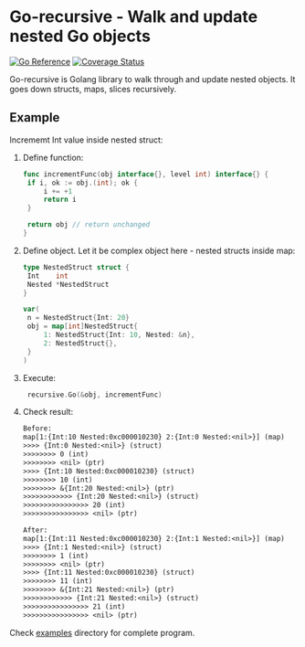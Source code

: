 # Go-recursive - Walk and update nested Go objects

[![Go Reference](https://pkg.go.dev/badge/github.com/nanorobocop/go-recursive.svg)](https://pkg.go.dev/github.com/nanorobocop/go-recursive)
[![Coverage Status](https://coveralls.io/repos/github/nanorobocop/go-recursive/badge.svg)](https://coveralls.io/github/nanorobocop/go-recursive)

Go-recursive is Golang library to walk through and update nested objects.
It goes down structs, maps, slices recursively.

## Example

Incrememt Int value inside nested struct:

1. Define function:

   ```go
   func incrementFunc(obj interface{}, level int) interface{} {
   	if i, ok := obj.(int); ok {
   		i += +1
   		return i
   	}
   
   	return obj // return unchanged
   }
   ```

1. Define object. Let it be complex object here - nested structs inside map:

   ```go
   type NestedStruct struct {
   	Int    int
   	Nested *NestedStruct
   }
   
   var(
   	n = NestedStruct{Int: 20}
   	obj = map[int]NestedStruct{
   		1: NestedStruct{Int: 10, Nested: &n},
   		2: NestedStruct{},
   	}
   )
   ```

1. Execute:

   ```go
   	recursive.Go(&obj, incrementFunc)
   ```

1. Check result:

   ```txt
   Before:
   map[1:{Int:10 Nested:0xc000010230} 2:{Int:0 Nested:<nil>}] (map)
   >>>> {Int:0 Nested:<nil>} (struct)
   >>>>>>>> 0 (int)
   >>>>>>>> <nil> (ptr)
   >>>> {Int:10 Nested:0xc000010230} (struct)
   >>>>>>>> 10 (int)
   >>>>>>>> &{Int:20 Nested:<nil>} (ptr)
   >>>>>>>>>>>> {Int:20 Nested:<nil>} (struct)
   >>>>>>>>>>>>>>>> 20 (int)
   >>>>>>>>>>>>>>>> <nil> (ptr)

   After:
   map[1:{Int:11 Nested:0xc000010230} 2:{Int:1 Nested:<nil>}] (map)
   >>>> {Int:1 Nested:<nil>} (struct)
   >>>>>>>> 1 (int)
   >>>>>>>> <nil> (ptr)
   >>>> {Int:11 Nested:0xc000010230} (struct)
   >>>>>>>> 11 (int)
   >>>>>>>> &{Int:21 Nested:<nil>} (ptr)
   >>>>>>>>>>>> {Int:21 Nested:<nil>} (struct)
   >>>>>>>>>>>>>>>> 21 (int)
   >>>>>>>>>>>>>>>> <nil> (ptr)
   ```

Check [examples](examples) directory for complete program.
